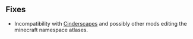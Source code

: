 ## Fixes
- Incompatibility with [Cinderscapes](https://modrinth.com/mod/cinderscapes) and possibly other mods editing the minecraft namespace atlases.